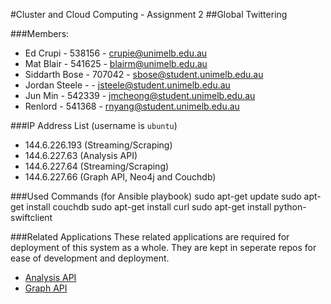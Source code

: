 #Cluster and Cloud Computing - Assignment 2
##Global Twittering

###Members:
- Ed Crupi - 538156 - crupie@unimelb.edu.au
- Mat Blair - 541625 - blairm@unimelb.edu.au
- Siddarth Bose - 707042 - sbose@student.unimelb.edu.au
- Jordan Steele - - jsteele@student.unimelb.edu.au
- Jun Min - 542339 - jmcheong@student.unimelb.edu.au
- Renlord - 541368 - rnyang@student.unimelb.edu.au

###IP Address List (username is `ubuntu`)

- 144.6.226.193 (Streaming/Scraping)
- 144.6.227.63 (Analysis API)
- 144.6.227.64 (Streaming/Scraping)
- 144.6.227.66 (Graph API, Neo4j and Couchdb)

###Used Commands (for Ansible playbook)
sudo apt-get update
sudo apt-get install couchdb
sudo apt-get install curl
sudo apt-get install python-swiftclient

###Related Applications
These related applications are required for deployment of this system as a whole. They are kept in seperate repos for ease of development and deployment.

- [Analysis API](https://github.com/matblair/COMP90024-Analysis-Api)
- [Graph API](https://github.com/matblair/COMP90024-Graph-API)